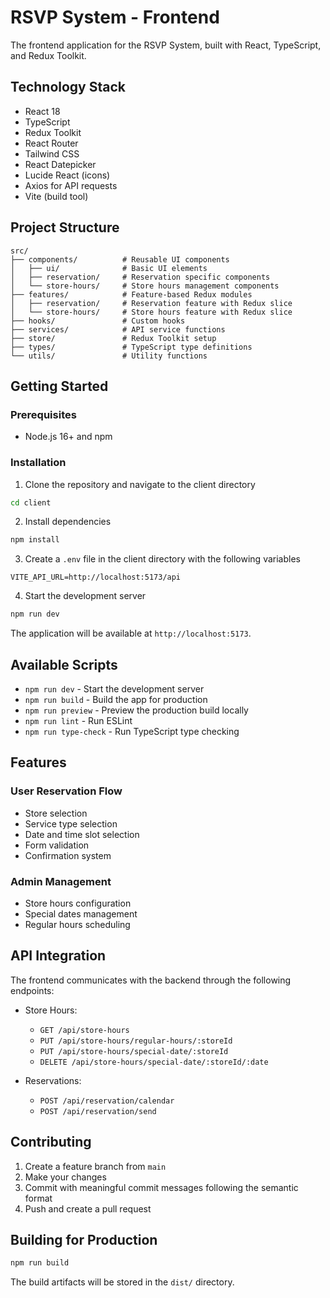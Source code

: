 # RSVP System - Frontend

The frontend application for the RSVP System, built with React, TypeScript, and Redux Toolkit.

## Technology Stack

- React 18
- TypeScript
- Redux Toolkit
- React Router
- Tailwind CSS
- React Datepicker
- Lucide React (icons)
- Axios for API requests
- Vite (build tool)

## Project Structure

```
src/
├── components/          # Reusable UI components
│   ├── ui/              # Basic UI elements
│   ├── reservation/     # Reservation specific components
│   └── store-hours/     # Store hours management components
├── features/            # Feature-based Redux modules
│   ├── reservation/     # Reservation feature with Redux slice
│   └── store-hours/     # Store hours feature with Redux slice
├── hooks/               # Custom hooks
├── services/            # API service functions
├── store/               # Redux Toolkit setup
├── types/               # TypeScript type definitions
└── utils/               # Utility functions
```

## Getting Started

### Prerequisites

- Node.js 16+ and npm

### Installation

1. Clone the repository and navigate to the client directory
```bash
cd client
```

2. Install dependencies
```bash
npm install
```

3. Create a `.env` file in the client directory with the following variables
```
VITE_API_URL=http://localhost:5173/api
```

4. Start the development server
```bash
npm run dev
```

The application will be available at `http://localhost:5173`.

## Available Scripts

- `npm run dev` - Start the development server
- `npm run build` - Build the app for production
- `npm run preview` - Preview the production build locally
- `npm run lint` - Run ESLint
- `npm run type-check` - Run TypeScript type checking

## Features

### User Reservation Flow
- Store selection
- Service type selection
- Date and time slot selection
- Form validation
- Confirmation system

### Admin Management
- Store hours configuration
- Special dates management
- Regular hours scheduling

## API Integration

The frontend communicates with the backend through the following endpoints:

- Store Hours:
  - `GET /api/store-hours`
  - `PUT /api/store-hours/regular-hours/:storeId`
  - `PUT /api/store-hours/special-date/:storeId`
  - `DELETE /api/store-hours/special-date/:storeId/:date`

- Reservations:
  - `POST /api/reservation/calendar`
  - `POST /api/reservation/send`

## Contributing

1. Create a feature branch from `main`
2. Make your changes
3. Commit with meaningful commit messages following the semantic format
4. Push and create a pull request

## Building for Production

```bash
npm run build
```

The build artifacts will be stored in the `dist/` directory.
